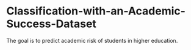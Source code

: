 # Classification-with-an-Academic-Success-Dataset

The goal is to predict academic risk of students in higher education.
